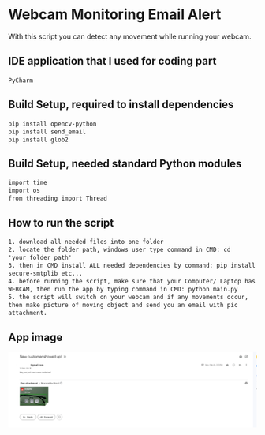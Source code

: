 # Webcam Monitoring Email Alert

With this script you can detect any movement while running your webcam.

## IDE application that I used for coding part
```
PyCharm
```

## Build Setup, required to install dependencies
```
pip install opencv-python
pip install send_email
pip install glob2
```

## Build Setup, needed standard Python modules
```
import time
import os
from threading import Thread
```

## How to run the script
```
1. download all needed files into one folder
2. locate the folder path, windows user type command in CMD: cd 'your_folder_path'
3. then in CMD install ALL needed dependencies by command: pip install secure-smtplib etc...
4. before running the script, make sure that your Computer/ Laptop has WEBCAM, then run the app by typing command in CMD: python main.py
5. the script will switch on your webcam and if any movements occur, then make picture of moving object and send you an email with pic attachment.
```

## App image
<img src="https://github.com/kixelo/Webcam-Monitoring-Email-Alert/blob/master/webcam_movement_alert.PNG" />
